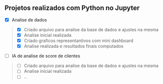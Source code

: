 ## Projetos realizados com Python no Jupyter


- [x] Analise de dados
> - [x] Criado arquivo para analise da base de dados e ajustes na mesma
> - [x] Analise inicial realizada
> - [x] Criado graficos representantivos com mini dashboard
> - [x] Analise realizada e resultados finais computados

- [ ] IA de analise de score de clientes
> - [ ] Criado arquivo para analise da base de dados e ajustes na mesma
> - [ ] Analise inicial realizada
> - [ ] ..